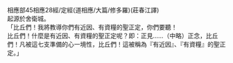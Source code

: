 相應部45相應28經/定經(道相應/大篇/修多羅)(莊春江譯)  
起源於舍衛城。  
「比丘們！我將教導你們有近因、有資糧的聖正定，你們要聽！  
比丘們！什麼是有近因、有資糧的聖正定呢？即：正見……（中略）正念，比丘們！凡被這七支準備的心一境性，比丘們！這被稱為『有近因』、『有資糧』的聖正定。」  
  
  
